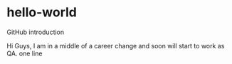# hello-world
GitHub introduction 

Hi Guys, I am in a middle of a career change and soon will start to work as QA. one line
